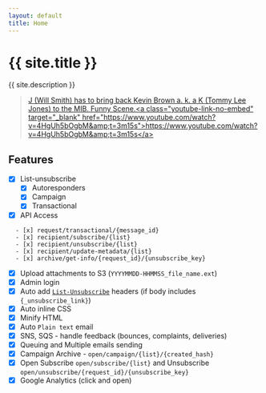 ```yaml
---
layout: default
title: Home
---
```


# {{ site.title }}
{{ site.description }}

<blockquote class="imgur-embed-pub" lang="en" data-id="Fi5YIvH"><a href="//imgur.com/Fi5YIvH">J (Will Smith) has to bring back Kevin Brown a. k. a K (Tommy Lee Jones) to the MIB. Funny Scene.&lt;a class=&quot;youtube-link-no-embed&quot; target=&quot;_blank&quot; href=&quot;https://www.youtube.com/watch?v=4HgUh5bOgbM&amp;amp;t=3m15s&quot;&gt;https://www.youtube.com/watch?v=4HgUh5bOgbM&amp;amp;t=3m15s&lt;/a&gt;</a></blockquote>
<script async src="//s.imgur.com/min/embed.js" charset="utf-8"></script>

## Features

- [x] List-unsubscribe
  - [x] Autoresponders
  - [x] Campaign
  - [x] Transactional

- [x] API Access
   
```
  - [x] request/transactional/{message_id}
  - [x] recipient/subscribe/{list}
  - [x] recipient/unsubscribe/{list}
  - [x] recipient/update-metadata/{list}
  - [x] archive/get-info/{request_id}/{unsubscribe_key}
```

- [x] Upload attachments to S3 (`YYYYMMDD-HHMMSS_file_name.ext`)
- [x] Admin login
- [x] Auto add [`List-Unsubscribe`](http://www.list-unsubscribe.com/) headers (if body includes `{_unsubscribe_link}`)
- [x] Auto inline CSS
- [x] Minify HTML
- [x] Auto `Plain text` email
- [x] SNS, SQS - handle feedback (bounces, complaints, deliveries)
- [x] Queuing and Multiple emails sending
- [x] Campaign Archive - `open/campaign/{list}/{created_hash}`
- [x] Open Subscribe `open/subscribe/{list}` and Unsubscribe `open/unsubscribe/{request_id}/{unsubscribe_key}`
- [x] Google Analytics (click and open)
